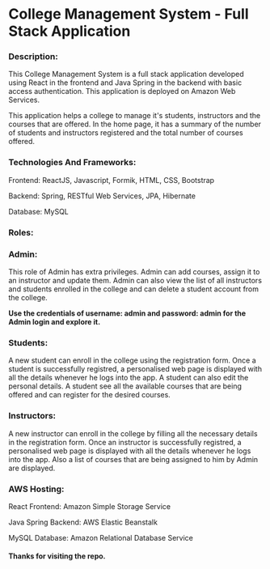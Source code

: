 # College Management System - Full Stack Application

### Description:

This College Management System is a full stack application developed using React in the frontend and Java Spring in the backend with basic access authentication. This application is deployed on Amazon Web Services.

This application helps a college to manage it's students, instructors and the courses that are offered. In the home page, it has a summary of the number of students and instructors registered and the total number of courses offered.

### Technologies And Frameworks:

Frontend: ReactJS, Javascript, Formik, HTML, CSS, Bootstrap

Backend: Spring, RESTful Web Services, JPA, Hibernate

Database: MySQL

### Roles:

### Admin:

This role of Admin has extra privileges. Admin can add courses, assign it to an instructor and update them. Admin can also view the list of all instructors and students enrolled in the college and can delete a student account from the college.

**Use the credentials of username: admin and password: admin for the Admin login and explore it.**

### Students:

A new student can enroll in the college using the registration form. Once a student is successfully registred, a personalised web page is displayed with all the details whenever he logs into the app. A student can also edit the personal details. A student see all the available courses that are being offered and can register for the desired courses.

### Instructors:

A new instructor can enroll in the college by filling all the necessary details in the registration form. Once an instructor is successfully registred, a personalised web page is displayed with all the details whenever he logs into the app. Also a list of courses that are being assigned to him by Admin are displayed.

### AWS Hosting:

React Frontend: Amazon Simple Storage Service

Java Spring Backend: AWS Elastic Beanstalk

MySQL Database: Amazon Relational Database Service

#### Thanks for visiting the repo.

